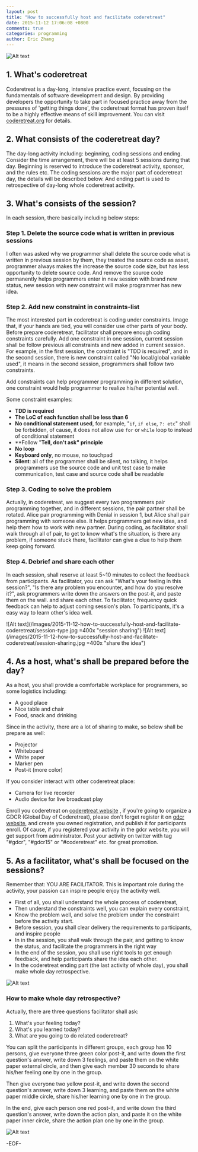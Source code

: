 ```yaml
---
layout: post
title: "How to successfully host and facilitate coderetreat"
date: 2015-11-12 17:06:08 +0800
comments: true
categories: programming
author: Eric Zhang
---
```



![Alt text](/images/2015-11-12-how-to-successfully-host-and-facilitate-coderetreat/pair-work.png  "coderetreat pair work")

## 1. What's coderetreat
Coderetreat is a day-long, intensive practice event, focusing on the fundamentals of software development and design. By providing developers the opportunity to take part in focused practice away from the pressures of 'getting things done', the coderetreat format has proven itself to be a highly effective means of skill improvement. You can visit [coderetreat.org](http://www.coderetreat.org/ "coderetreat") for details.

## 2. What consists of  the coderetreat day?
The day-long activity including: beginning, coding sessions and ending. Consider the time arrangement, there will be at least 5 sessions during that day. Beginning is reserved to introduce the coderetreat activity, sponsor, and the rules etc. The coding sessions are the major part of coderetreat day, the details will be described below. And ending part is used to retrospective of day-long whole coderetreat activity.

## 3. What's consists of the session?

In each session, there basically including below steps:

### Step 1. Delete the source code what is written in previous sessions

I often was asked why we programmer shall delete the source code what is written in previous session by them, they treated the source code as asset, programmer always makes the increase the source code size, but has less opportunity to delete source code.  And remove the source code permanently helps programmers enter in new session with brand new status, new session with new constraint will make programmer has new idea.

### Step 2. Add new constraint in constraints-list

The most interested part in coderetreat is coding under constraints. Image that, if your hands are tied, you will consider use other parts of your body. Before prepare coderetreat, facilitator shall prepare enough coding constraints carefully. Add one constraint in one session, current session shall be follow previous all constraints and new added in current session. For example, in the first session, the constraint is "TDD is required", and in the second session, there is new constraint called "No local/global variable used", it means in the second session, programmers shall follow two constraints.

Add constraints can help programmer programming in different solution, one constraint would help programmer to realize his/her potential well.

Some constraint examples:

- **TDD is required**
- **The LoC of each function shall be less than 6**
- **No conditional statement used**, for example, "`if`, `if else`, `?: etc`" shall be forbidden, of cause, it does not allow use `for` or `while` loop to instead of conditional statement
- **Follow "**Tell, don't ask" principle**
- **No loop**
- **Keyboard only**, no mouse, no touchpad
- **Silent**: all of the programmer shall be silent, no talking, it helps programmers use the source code and unit test case to make communication, test case and source code shall be readable

### Step 3. Coding to solve the problem

Actually, in coderetreat, we suggest every two programmers pair programming together, and in different sessions, the pair partner shall be rotated. Alice pair programming with Denial in session 1, but Alice shall pair programming with someone else. It helps programmers get new idea, and help them how to work with new partner. During coding, as facilitator shall walk through all of pair, to get to know what's the situation, is there any problem, if someone stuck there, facilitator can give a clue to help them keep going forward.

### Step 4. Debrief and share each other

In each session, shall reserve at least 5~10 minutes to collect the feedback from participants. As facilitator, you can ask "What's your feeling in this session?", "Is there any problem you encounter, and how do you resolve it?", ask programmers write down the answers on the post-it, and paste them on the wall. and share each other. To facilitator, frequency quick feedback can help to adjust coming session's plan. To participants, it's a easy way to learn other's idea well.

![Alt text](/images/2015-11-12-how-to-successfully-host-and-facilitate-coderetreat/session-type.jpg =400x "session sharing")
![Alt text](/images/2015-11-12-how-to-successfully-host-and-facilitate-coderetreat/session-sharing.jpg =400x "share the idea")

## 4. As a host, what's shall be prepared before the day?

As a host, you shall provide a comfortable workplace for programmers, so some logistics including:

- A good place
- Nice table and chair
- Food, snack and drinking

Since in the activity, there are a lot of sharing to make, so below shall be prepare as well:

- Projector
- Whiteboard
- White paper
- Marker pen
- Post-it (more color)

If you consider interact with other coderetreat place:

- Camera for live recorder
- Audio device for live broadcast play

Enroll you coderetreat on [coderetreat website](https://www.coderetreat.org "coderetreat.org") , if you're going to organize a GDCR (Global Day of Coderetreat), please don't forget register it on [gdcr website](http://gdcr.coderetreat.org/ "gdcr"), and create you owned registration, and publish it for participants enroll. Of cause, if you registered your activity in the gdcr website, you will get support from administrator. Post your activity on twitter with tag "#gdcr", "#gdcr15" or "#coderetreat" etc. for great promotion.

## 5. As a facilitator, what's shall be focused on the sessions?

Remember that: YOU ARE FACILITATOR. This is important role during the activity, your passion can inspire people enjoy the activity well.

- First of all, you shall understand the whole process of coderetreat,
- Then understand the constraints well, you can explain every constraint,
- Know the problem well, and solve the problem under the constraint before the activity start.
- Before session, you shall clear delivery the requirements to participants, and inspire people
- In in the session, you shall walk through the pair, and getting to know the status, and facilitate the programmers in the right way
- In the end of the session, you shall use right tools to get enough feedback, and help participants share the idea each other.
- In the coderetreat ending part (the last activity of whole day), you shall make whole day retrospective.

![Alt text](/images/2015-11-12-how-to-successfully-host-and-facilitate-coderetreat/ending-retrospective.jpg "retrospective in ending")

### How to make whole day retrospective?
 Actually, there are three questions facilitator shall ask:

 1. What's your feeling today?
  1. What's you learned today?
   1. What are you going to do related coderetreat?

You can split the participants in different groups, each group has 10 persons, give everyone three green color post-it, and write down the first question's answer, write down 3 feelings, and paste them on the white paper external circle, and then give each member 30 seconds to share his/her feeling one by one in the group.

Then give everyone two yellow post-it, and write down the second question's answer, write down 3 learning, and paste them on the white paper middle circle, share his/her learning one by one in the group.

In the end, give each person one red post-it, and write down the third question's answer, write down the action plan, and paste it on the white paper inner circle, share the action plan one by one in the group.

![Alt text](/images/2015-11-12-how-to-successfully-host-and-facilitate-coderetreat/retrospective-way.jpg "retrospective way")

-EOF-
